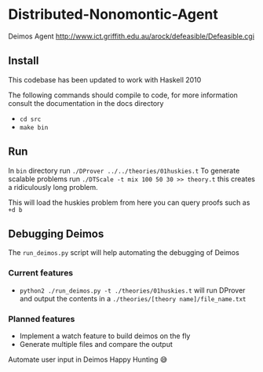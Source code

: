 # Distributed-Nonomontic-Agent
Deimos Agent http://www.ict.griffith.edu.au/arock/defeasible/Defeasible.cgi

## Install
This codebase has been updated to work with Haskell 2010

The following commands should compile to code, for more information consult the documentation in the docs directory
- `cd src`
- `make bin`


## Run
In `bin` directory run `./DProver ../../theories/01huskies.t`
To generate scalable problems  run `./DTScale -t mix 100 50 30 >> theory.t` this creates a
ridiculously long problem.

This will load the huskies problem from here you can query proofs such as `+d b`

## Debugging Deimos
The `run_deimos.py` script will help automating the debugging of Deimos

### Current features
- `python2 ./run_deimos.py -t ./theories/01huskies.t` will run DProver and output the contents in a `./theories/[theory name]/file_name.txt`

### Planned features
- Implement a watch feature to build deimos on the fly
- Generate multiple files and compare the output

Automate user input in Deimos
Happy Hunting 😅
